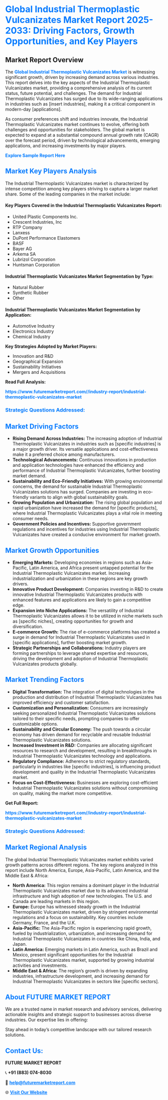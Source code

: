 <h1 style="color: #007BFF;">Global Industrial Thermoplastic Vulcanizates Market Report 2025-2033: Driving Factors, Growth Opportunities, and Key Players</h1>

<section id="overview">
<h2>Market Report Overview</h2>
<p>The <a href="https://www.futuremarketreport.com//industry-report/industrial-thermoplastic-vulcanizates-market" style="color: #007BFF; text-decoration: none;"><strong>Global Industrial Thermoplastic Vulcanizates Market</strong></a> is witnessing significant growth, driven by increasing demand across various industries. This report delves into the key aspects of the Industrial Thermoplastic Vulcanizates market, providing a comprehensive analysis of its current status, future potential, and challenges. The demand for Industrial Thermoplastic Vulcanizates has surged due to its wide-ranging applications in industries such as [insert industries], making it a critical component in modern-day [applications].</p>
<p>As consumer preferences shift and industries innovate, the Industrial Thermoplastic Vulcanizates market continues to evolve, offering both challenges and opportunities for stakeholders. The global market is expected to expand at a substantial compound annual growth rate (CAGR) over the forecast period, driven by technological advancements, emerging applications, and increasing investments by major players.</p>
</section>

<section id="overview">
<p><a href="https://www.futuremarketreport.com//request-sample/reportId=58155" style="color: #007BFF; text-decoration: none;"><strong>Explore Sample Report Here</strong></a></p>
</section>

<section id="key-players">
<h2 style="color: #007BFF;">Market Key Players Analysis</h2>
<p>The Industrial Thermoplastic Vulcanizates market is characterized by intense competition among key players striving to capture a larger market share. Some of the leading companies in the market include:</p>
<h4>Key Players Covered in the Industrial Thermoplastic Vulcanizates Report:</h4>
<ul><li>United Plastic Components Inc.</li><li>Crescent Industries, Inc</li><li>RTP Company</li><li>Lanxess</li><li>DuPont Performance Elastomers</li><li>BASF</li><li>Bayer AG</li><li>Arkema SA</li><li>Lubrizol Corporation</li><li>Huntsman Corporation</li></ul>
<h4>Industrial Thermoplastic Vulcanizates Market Segmentation by Type:</h4>
<ul><li>Natural Rubber</li><li>Synthetic Rubber</li><li>Other</li></ul>

<h4>Industrial Thermoplastic Vulcanizates Market Segmentation by Application:</h4>
<ul><li>Automotive Industry</li><li>Electronics Industry</li><li>Chemical Industry</li></ul>
<p><strong>Key Strategies Adopted by Market Players:</strong></p>
<ul>
<li>Innovation and R&D</li>
<li>Geographical Expansion</li>
<li>Sustainability Initiatives</li>
<li>Mergers and Acquisitions</li>
</ul>
</section>

<section>
<p><strong>Read Full Analysis: </strong></p><a href="https://www.futuremarketreport.com//industry-report/industrial-thermoplastic-vulcanizates-market" style="color: #007BFF; text-decoration: none;"><strong>https://www.futuremarketreport.com//industry-report/industrial-thermoplastic-vulcanizates-market</strong></a>
<h3 style="color: #007BFF;">Strategic Questions Addressed:</h3>
</section>

<section id="driving-factors">
<h2 style="color: #007BFF;">Market Driving Factors</h2>
<ul>
<li><strong>Rising Demand Across Industries:</strong> The increasing adoption of Industrial Thermoplastic Vulcanizates in industries such as [specific industries] is a major growth driver. Its versatile applications and cost-effectiveness make it a preferred choice among manufacturers.</li>
<li><strong>Technological Advancements:</strong> Continuous innovations in production and application technologies have enhanced the efficiency and performance of Industrial Thermoplastic Vulcanizates, further boosting market demand.</li>
<li><strong>Sustainability and Eco-Friendly Initiatives:</strong> With growing environmental concerns, the demand for sustainable Industrial Thermoplastic Vulcanizates solutions has surged. Companies are investing in eco-friendly variants to align with global sustainability goals.</li>
<li><strong>Growing Population and Urbanization:</strong> The rising global population and rapid urbanization have increased the demand for [specific products], where Industrial Thermoplastic Vulcanizates plays a vital role in meeting consumer needs.</li>
<li><strong>Government Policies and Incentives:</strong> Supportive government regulations and incentives for industries using Industrial Thermoplastic Vulcanizates have created a conducive environment for market growth.</li>
</ul>
</section>

<section id="growth-opportunities">
<h2 style="color: #007BFF;">Market Growth Opportunities</h2>
<ul>
<li><strong>Emerging Markets:</strong> Developing economies in regions such as Asia-Pacific, Latin America, and Africa present untapped potential for the Industrial Thermoplastic Vulcanizates market. Increasing industrialization and urbanization in these regions are key growth drivers.</li>
<li><strong>Innovative Product Development:</strong> Companies investing in R&D to create innovative Industrial Thermoplastic Vulcanizates products with enhanced features and applications are likely to gain a competitive edge.</li>
<li><strong>Expansion into Niche Applications:</strong> The versatility of Industrial Thermoplastic Vulcanizates allows it to be utilized in niche markets such as [specific niches], creating opportunities for growth and diversification.</li>
<li><strong>E-commerce Growth:</strong> The rise of e-commerce platforms has created a surge in demand for Industrial Thermoplastic Vulcanizates used in [specific applications], further boosting market growth.</li>
<li><strong>Strategic Partnerships and Collaborations:</strong> Industry players are forming partnerships to leverage shared expertise and resources, driving the development and adoption of Industrial Thermoplastic Vulcanizates products globally.</li>
</ul>
</section>

<section id="trending-factors">
<h2 style="color: #007BFF;">Market Trending Factors</h2>
<ul>
<li><strong>Digital Transformation:</strong> The integration of digital technologies in the production and distribution of Industrial Thermoplastic Vulcanizates has improved efficiency and customer satisfaction.</li>
<li><strong>Customization and Personalization:</strong> Consumers are increasingly seeking personalized Industrial Thermoplastic Vulcanizates solutions tailored to their specific needs, prompting companies to offer customizable options.</li>
<li><strong>Sustainability and Circular Economy:</strong> The push towards a circular economy has driven demand for recyclable and reusable Industrial Thermoplastic Vulcanizates solutions.</li>
<li><strong>Increased Investment in R&D:</strong> Companies are allocating significant resources to research and development, resulting in breakthroughs in Industrial Thermoplastic Vulcanizates technology and applications.</li>
<li><strong>Regulatory Compliance:</strong> Adherence to strict regulatory standards, particularly in industries like [specific industries], is influencing product development and quality in the Industrial Thermoplastic Vulcanizates market.</li>
<li><strong>Focus on Cost-Effectiveness:</strong> Businesses are exploring cost-efficient Industrial Thermoplastic Vulcanizates solutions without compromising on quality, making the market more competitive.</li>
</ul>
</section>

<section>
<p><strong>Get Full Report: </strong></p><a href="https://www.futuremarketreport.com//industry-report/industrial-thermoplastic-vulcanizates-market" style="color: #007BFF; text-decoration: none;"><strong>https://www.futuremarketreport.com//industry-report/industrial-thermoplastic-vulcanizates-market</strong></a>
<h3 style="color: #007BFF;">Strategic Questions Addressed:</h3>
</section>


<section id="regional-analysis">
<h2 style="color: #007BFF;">Market Regional Analysis</h2>
<p>The global Industrial Thermoplastic Vulcanizates market exhibits varied growth patterns across different regions. The key regions analyzed in this report include North America, Europe, Asia-Pacific, Latin America, and the Middle East & Africa:</p>
<ul>
<li><strong>North America:</strong> This region remains a dominant player in the Industrial Thermoplastic Vulcanizates market due to its advanced industrial infrastructure and high adoption of new technologies. The U.S. and Canada are leading markets in this region.</li>
<li><strong>Europe:</strong> Europe has witnessed steady growth in the Industrial Thermoplastic Vulcanizates market, driven by stringent environmental regulations and a focus on sustainability. Key countries include Germany, France, and the U.K.</li>
<li><strong>Asia-Pacific:</strong> The Asia-Pacific region is experiencing rapid growth, fueled by industrialization, urbanization, and increasing demand for Industrial Thermoplastic Vulcanizates in countries like China, India, and Japan.</li>
<li><strong>Latin America:</strong> Emerging markets in Latin America, such as Brazil and Mexico, present significant opportunities for the Industrial Thermoplastic Vulcanizates market, supported by growing industrial activities and investments.</li>
<li><strong>Middle East & Africa:</strong> The region’s growth is driven by expanding industries, infrastructure development, and increasing demand for Industrial Thermoplastic Vulcanizates in sectors like [specific sectors].</li>
</ul>
</section>

<footer>
<h2 style="color: #007BFF;">About FUTURE MARKET REPORT</h2>
<p>We are a trusted name in market research and advisory services, delivering actionable insights and strategic support to businesses across diverse industries. Our expertise lies in offering:</p>

<p>Stay ahead in today’s competitive landscape with our tailored research solutions.</p>

<h2 style="color: #007BFF;">Contact Us:</h2>
<p><strong>FUTURE MARKET REPORT</strong></p>
<p>📞 <strong>+91 (883) 074-8030</strong></p>
<p>📧 <strong><a href="mailto:help@futuremarketreport.com" style="color: #007BFF;">help@futuremarketreport.com</a></strong></p>
<p>🌐 <strong><a href="https://www.futuremarketreport.com/" style="color: #007BFF;">Visit Our Website</a></strong></p>
</footer>
